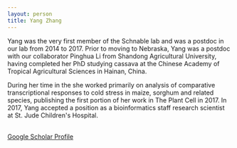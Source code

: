 ```yaml
---
layout: person
title: Yang Zhang
---
```


Yang was the very first member of the Schnable lab and was a postdoc in our lab from 2014 to 2017. Prior to moving to Nebraska, Yang was a postdoc with our collaborator Pinghua Li from Shandong Agricultural University, having completed her PhD studying cassava at the Chinese Academy of Tropical Agricultural Sciences in Hainan, China.

During her time in the she worked primarily on analysis of comparative transcriptional responses to cold stress in maize, sorghum and related species, publishing the first portion of her work in The Plant Cell in 2017. In 2017, Yang accepted a position as a bioinformatics staff research scientist at St. Jude Children's Hospital.
<br><br>


[Google Scholar Profile](https://scholar.google.com/citations?hl=en&user=S2XLm2oAAAAJ)

